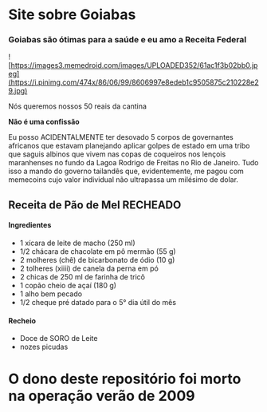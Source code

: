 # Site sobre Goiabas

### Goiabas são ótimas para a saúde e eu amo a Receita Federal

![https://images3.memedroid.com/images/UPLOADED352/61ac1f3b02bb0.jpeg](https://i.pinimg.com/474x/86/06/99/8606997e8edeb1c9505875c210228e29.jpg)

Nós queremos nossos 50 reais da cantina 

**Não é uma confissão**

Eu posso ACIDENTALMENTE ter desovado 5 corpos de governantes africanos que estavam planejando aplicar golpes de estado em uma tribo que saguis albinos que vivem nas copas de coqueiros nos lençois maranhenses no fundo da Lagoa Rodrigo de Freitas no Rio de Janeiro. Tudo isso a mando do governo tailandês que, evidentemente, me pagou com memecoins cujo valor individual não ultrapassa um milésimo de dolar.

## Receita de Pão de Mel RECHEADO

#### Ingredientes
- 1 xícara de leite de macho (250 ml)
- 1/2 chácara de chacolate em pô mermão (55 g)
- 2 molheres (chê) de bicarbonato de ódio (10 g)
- 2 tolheres (xiiii) de canela da perna em pó
- 2 chicas de 250 ml de farinha de tricô
- 1 copão cheio de açaí (180 g)
- 1 alho bem pecado
- 1/2 cheque pré datado para o 5° dia útil do mês

#### Recheio 

- Doce de SORO de Leite
- nozes picudas

# **O dono deste repositório foi morto na operação verão de 2009**
